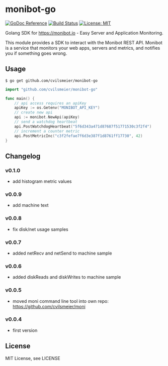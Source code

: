 # monibot-go

[![GoDoc Reference](https://godoc.org/github.com/cvilsmeier/monibot-go?status.svg)](http://godoc.org/github.com/cvilsmeier/monibot-go)
[![Build Status](https://github.com/cvilsmeier/monibot-go/actions/workflows/go-linux.yml/badge.svg)](https://github.com/cvilsmeier/monibot-go/actions/workflows/go-linux.yml)
[![License: MIT](https://img.shields.io/badge/License-MIT-yellow.svg)](https://opensource.org/licenses/MIT)

Golang SDK for https://monibot.io - Easy Server and Application Monitoring.

This module provides a SDK to interact with the Monibot REST API.
Monibot is a service that monitors your web apps, servers and
metrics, and notifies you if something goes wrong.


## Usage

    $ go get github.com/cvilsmeier/monibot-go

```go
import "github.com/cvilsmeier/monibot-go"

func main() {
	// api access requires an apiKey
	apiKey := os.Getenv("MONIBOT_API_KEY")
	// create new api
	api := monibot.NewApi(apiKey)
	// send a watchdog heartbeat
	api.PostWatchdogHeartbeat("5f6d343a471d87687f51771530c3f2f4")
	// increment a counter metric
	api.PostMetricInc("c3f2fefae7f6d3e387f1d8761ff17730", 42)
}
```


## Changelog

### v0.1.0

- add histogram metric values

### v0.0.9

- add machine text

### v0.0.8

- fix disk/net usage samples

### v0.0.7

- added netRecv and netSend to machine sample

### v0.0.6

- added diskReads and diskWrites to machine sample

### v0.0.5

- moved moni command line tool into own repo: https://github.com/cvilsmeier/moni

### v0.0.4

- first version


## License

MIT License, see LICENSE
